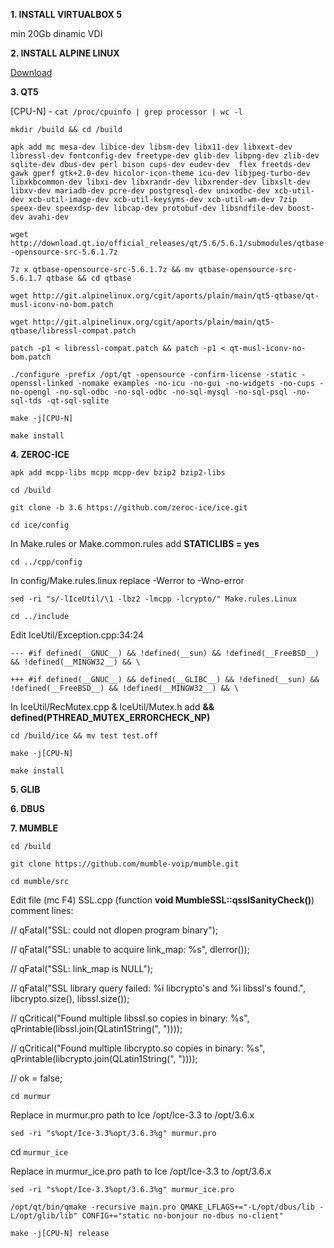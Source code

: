 **1. INSTALL VIRTUALBOX 5**

min 20Gb dinamic VDI

**2. INSTALL ALPINE LINUX**

[Download](https://nl.alpinelinux.org/alpine/v3.5/releases/x86_64/alpine-extended-3.5.1-x86_64.iso)


**3. QT5**

[CPU-N] - `cat /proc/cpuinfo | grep processor | wc -l`

`mkdir /build && cd /build`

`apk add mc mesa-dev libice-dev libsm-dev libx11-dev libxext-dev libressl-dev fontconfig-dev freetype-dev glib-dev libpng-dev zlib-dev sqlite-dev dbus-dev perl bison cups-dev eudev-dev  flex freetds-dev gawk gperf gtk+2.0-dev hicolor-icon-theme icu-dev libjpeg-turbo-dev libxkbcommon-dev libxi-dev libxrandr-dev libxrender-dev libxslt-dev libxv-dev mariadb-dev pcre-dev postgresql-dev unixodbc-dev xcb-util-dev xcb-util-image-dev xcb-util-keysyms-dev xcb-util-wm-dev 7zip speex-dev speexdsp-dev libcap-dev protobuf-dev libsndfile-dev boost-dev avahi-dev`

`wget http://download.qt.io/official_releases/qt/5.6/5.6.1/submodules/qtbase-opensource-src-5.6.1.7z`

`7z x qtbase-opensource-src-5.6.1.7z && mv qtbase-opensource-src-5.6.1.7 qtbase && cd qtbase`

`wget http://git.alpinelinux.org/cgit/aports/plain/main/qt5-qtbase/qt-musl-iconv-no-bom.patch`

`wget http://git.alpinelinux.org/cgit/aports/plain/main/qt5-qtbase/libressl-compat.patch`

`patch -p1 < libressl-compat.patch && patch -p1 < qt-musl-iconv-no-bom.patch`

`./configure -prefix /opt/qt -opensource -confirm-license -static -openssl-linked -nomake examples -no-icu -no-gui -no-widgets -no-cups -no-opengl -no-sql-odbc -no-sql-odbc -no-sql-mysql -no-sql-psql -no-sql-tds -qt-sql-sqlite`

`make -j[CPU-N]`

`make install`


**4. ZEROC-ICE**

`apk add mcpp-libs mcpp mcpp-dev bzip2 bzip2-libs`

`cd /build`

`git clone -b 3.6 https://github.com/zeroc-ice/ice.git`

`cd ice/config`

In Make.rules or Make.common.rules add **STATICLIBS = yes**

`cd ../cpp/config`

In config/Make.rules.linux replace -Werror  to -Wno-error 

`sed -ri "s/-lIceUtil/\1 -lbz2 -lmcpp -lcrypto/" Make.rules.Linux`

`cd ../include`

Edit IceUtil/Exception.cpp:34:24

`--- #if defined(__GNUC__) && !defined(__sun) && !defined(__FreeBSD__) && !defined(__MINGW32__) && \`

`+++ #if defined(__GNUC__) && defined(__GLIBC__) && !defined(__sun) && !defined(__FreeBSD__) && !defined(__MINGW32__) && \`

In IceUtil/RecMutex.cpp & IceUtil/Mutex.h add **&& defined(PTHREAD_MUTEX_ERRORCHECK_NP)** 

`cd /build/ice && mv test test.off`

`make -j[CPU-N]`

`make install`

**5. GLIB**

**6. DBUS**


**7. MUMBLE**

`cd /build`

`git clone https://github.com/mumble-voip/mumble.git`

`cd mumble/src`

Edit file (mc F4) SSL.cpp (function **void MumbleSSL::qsslSanityCheck()**) comment lines: 

//	qFatal("SSL: could not dlopen program binary");

//	qFatal("SSL: unable to acquire link_map: %s", dlerror());

//	qFatal("SSL: link_map is NULL");

//	qFatal("SSL library query failed: %i libcrypto's and %i libssl's found.", libcrypto.size(), libssl.size());

//	qCritical("Found multiple libssl.so copies in binary: %s", qPrintable(libssl.join(QLatin1String(", "))));

//	qCritical("Found multiple libcrypto.so copies in binary: %s", qPrintable(libcrypto.join(QLatin1String(", "))));

//	ok = false;

`cd murmur`

Replace in murmur.pro  path to Ice /opt/Ice-3.3 to /opt/3.6.x

`sed -ri "s%opt/Ice-3.3%opt/3.6.3%g" murmur.pro`

cd `murmur_ice`

Replace in murmur_ice.pro path to Ice /opt/Ice-3.3 to /opt/3.6.x

`sed -ri "s%opt/Ice-3.3%opt/3.6.3%g" murmur_ice.pro`

`/opt/qt/bin/qmake -recursive main.pro QMAKE_LFLAGS+="-L/opt/dbus/lib -L/opt/glib/lib" CONFIG+="static no-bonjour no-dbus no-client"`

`make -j[CPU-N] release`
